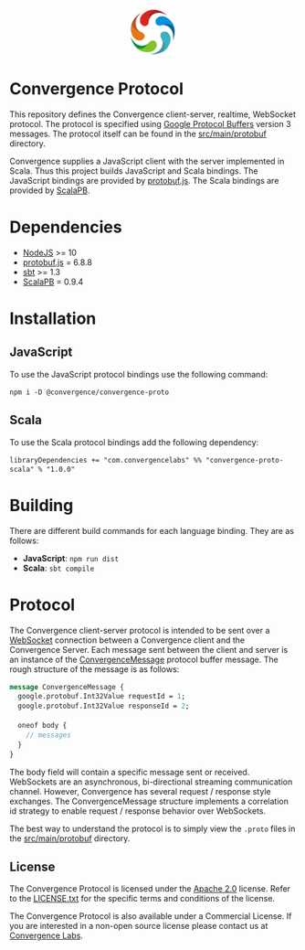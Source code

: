 <div align="center">
  <img  alt="Convergence Logo" height="80" src="assets/convergence-logo.png" >
</div>

# Convergence Protocol
This repository defines the Convergence client-server, realtime, WebSocket protocol.  The protocol is specified using [Google Protocol Buffers](https://developers.google.com/protocol-buffers) version 3 messages. The protocol itself can be found in the [src/main/protobuf](src/main/protobuf) directory. 

Convergence supplies a JavaScript client with the server implemented in Scala. Thus this project builds JavaScript and Scala bindings.  The JavaScript bindings are provided by [protobuf.js](https://github.com/protobufjs/protobuf.js). The Scala bindings are provided by [ScalaPB](https://scalapb.github.io/).

# Dependencies
* [NodeJS](https://nodejs.org/) >= 10
* [protobuf.js](https://github.com/protobufjs/protobuf.js) = 6.8.8
* [sbt](https://www.scala-sbt.org/) >= 1.3
* [ScalaPB](https://scalapb.github.io/) = 0.9.4

# Installation

## JavaScript
To use the JavaScript protocol bindings use the following command:
```shell
npm i -D @convergence/convergence-proto
```

## Scala
To use the Scala protocol bindings add the following dependency:

```shell
libraryDependencies += "com.convergencelabs" %% "convergence-proto-scala" % "1.0.0"
```

# Building
There are different build commands for each language binding. They are as follows:

* **JavaScript**: `npm run dist`
* **Scala**: `sbt compile`

# Protocol
The Convergence client-server protocol is intended to be sent over a [WebSocket](https://en.wikipedia.org/wiki/WebSocket) connection between a Convergence client and the Convergence Server. Each message sent between the client and server is an instance of the [ConvergenceMessage](src/main/protobuf/convergenceMessage.proto) protocol buffer message. The rough structure of the message is as follows:

```proto
message ConvergenceMessage {
  google.protobuf.Int32Value requestId = 1;
  google.protobuf.Int32Value responseId = 2;

  oneof body {
    // messages
  }
}
``` 
The body field will contain a specific message sent or received. WebSockets are an asynchronous, bi-directional streaming communication channel. However, Convergence has several request / response style exchanges. The ConvergenceMessage structure implements a correlation id strategy to enable request / response behavior over WebSockets.

The best way to understand the protocol is to simply view the `.proto` files in the [src/main/protobuf](src/main/protobuf) directory.

## License
The Convergence Protocol is licensed under the [Apache 2.0](LICENSE.txt) license. Refer to the [LICENSE.txt](LICENSE.txt) for the specific terms and conditions of the license.

The Convergence Protocol is also available under a Commercial License. If you are interested in a non-open source license please contact us at [Convergence Labs](https://convergencelabs.com).

